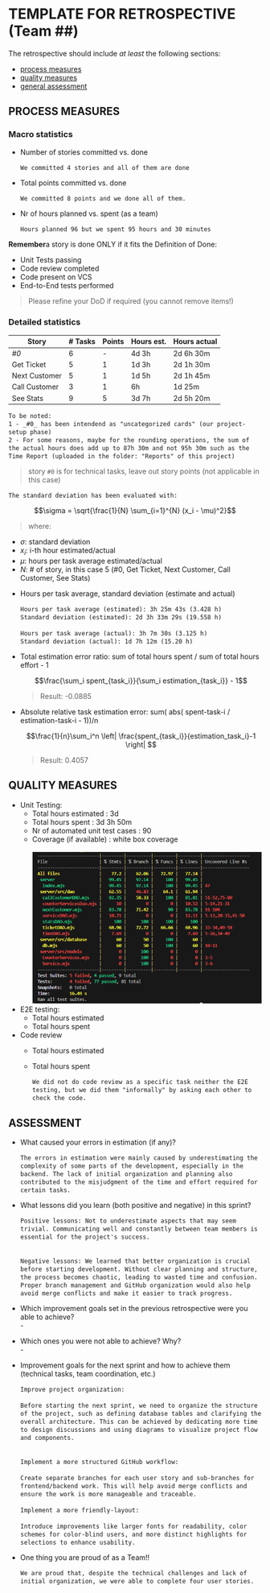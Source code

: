 TEMPLATE FOR RETROSPECTIVE (Team ##)
=====================================

The retrospective should include _at least_ the following
sections:

- [process measures](#process-measures)
- [quality measures](#quality-measures)
- [general assessment](#assessment)

## PROCESS MEASURES 

### Macro statistics

- Number of stories committed vs. done 

      We committed 4 stories and all of them are done 

- Total points committed vs. done 

      We committed 8 points and we done all of them.

- Nr of hours planned vs. spent (as a team)

      Hours planned 96 but we spent 95 hours and 30 minutes

**Remember**a story is done ONLY if it fits the Definition of Done:
 
- Unit Tests passing
- Code review completed
- Code present on VCS
- End-to-End tests performed

> Please refine your DoD if required (you cannot remove items!) 

### Detailed statistics

| Story        | # Tasks | Points | Hours est. | Hours actual |
|--------------|---------|--------|------------|--------------|
| _#0_         |   6     |    -   |   4d 3h    |  2d 6h 30m   |
| Get Ticket   |   5     |    1   |   1d 3h    |  2d 1h 30m   |
| Next Customer|   5     |    1   |   1d 5h    |  2d 1h 45m   |
| Call Customer|   3     |    1   |      6h    |  1d    25m   |
| See Stats    |   9     |    5   |   3d 7h    |  2d 5h 20m   |
    To be noted:
    1 - _#0_ has been intendend as "uncategorized cards" (our project-setup phase)
    2 - For some reasons, maybe for the rounding operations, the sum of the actual hours does add up to 87h 30m and not 95h 30m such as the Time Report (uploaded in the folder: "Reports" of this project) 
   

> story `#0` is for technical tasks, leave out story points (not applicable in this case)



    The standard deviation has been evaluated with: 

  $$\sigma = \sqrt{\frac{1}{N} \sum_{i=1}^{N} (x_i - \mu)^2}$$
  > where:
* $\sigma$: standard deviation
* $x_i$: i-th hour estimated/actual
* $\mu$: hours per task average estimated/actual
* $N$: # of story, in this case 5 (#0, Get Ticket, Next Customer, Call Customer, See Stats)

- Hours per task average, standard deviation (estimate and actual)

      Hours per task average (estimated): 3h 25m 43s (3.428 h) 
      Standard deviation (estimated): 2d 3h 33m 29s (19.558 h)

      Hours per task average (actual): 3h 7m 30s (3.125 h)
      Standard deviation (actual): 1d 7h 12m (15.20 h)

- Total estimation error ratio: sum of total hours spent / sum of total hours effort - 1

  $$\frac{\sum_i spent_{task_i}}{\sum_i estimation_{task_i}} - 1$$ 
  > Result: -0.0885
    
- Absolute relative task estimation error: sum( abs( spent-task-i / estimation-task-i - 1))/n

  $$\frac{1}{n}\sum_i^n \left| \frac{spent_{task_i}}{estimation_task_i}-1 \right| $$
  > Result: 0.4057
  
## QUALITY MEASURES 

- Unit Testing:
  - Total hours estimated : 3d
  - Total hours spent : 3d 3h 50m
  - Nr of automated unit test cases : 90
  - Coverage (if available) : white box coverage 
  <br></br>
  ![Alt text](./immagini/testCoverage.png)
- E2E testing:
  - Total hours estimated
  - Total hours spent
- Code review 
  - Total hours estimated 
  - Total hours spent

        We did not do code review as a specific task neither the E2E testing, but we did them "informally" by asking each other to check the code.
  


## ASSESSMENT

- What caused your errors in estimation (if any)?

      The errors in estimation were mainly caused by underestimating the complexity of some parts of the development, especially in the backend. The lack of initial organization and planning also contributed to the misjudgment of the time and effort required for certain tasks. 
  

- What lessons did you learn (both positive and negative) in this sprint?

      Positive lessons: Not to underestimate aspects that may seem trivial. Communicating well and constantly between team members is essential for the project's success.
  
  
      Negative lessons: We learned that better organization is crucial before starting development. Without clear planning and structure, the process becomes chaotic, leading to wasted time and confusion. Proper branch management and GitHub organization would also help avoid merge conflicts and make it easier to track progress.




- Which improvement goals set in the previous retrospective were you able to achieve? 
  <br>-</br>


- Which ones you were not able to achieve? Why?
  <br>-</br>

- Improvement goals for the next sprint and how to achieve them (technical tasks, team coordination, etc.)

      Improve project organization:

      Before starting the next sprint, we need to organize the structure of the project, such as defining database tables and clarifying the overall architecture. This can be achieved by dedicating more time to design discussions and using diagrams to visualize project flow and components.
      

      Implement a more structured GitHub workflow: 

      Create separate branches for each user story and sub-branches for frontend/backend work. This will help avoid merge conflicts and ensure the work is more manageable and traceable.
      
      Implement a more friendly-layout: 

      Introduce improvements like larger fonts for readability, color schemes for color-blind users, and more distinct highlights for selections to enhance usability.
      


- One thing you are proud of as a Team!!

      We are proud that, despite the technical challenges and lack of initial organization, we were able to complete four user stories.
    
